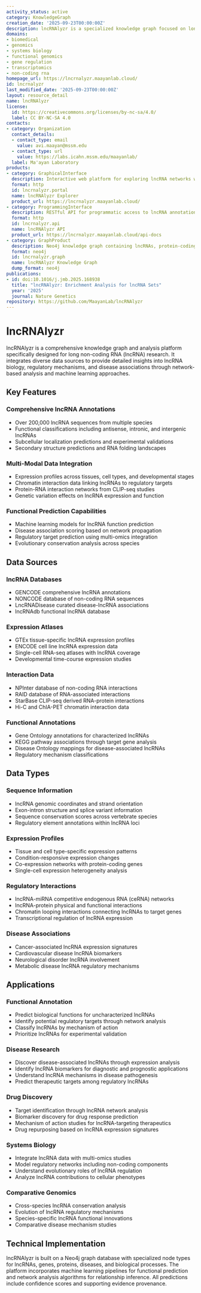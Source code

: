 ```yaml
---
activity_status: active
category: KnowledgeGraph
creation_date: '2025-09-23T00:00:00Z'
description: lncRNAlyzr is a specialized knowledge graph focused on long non-coding RNA (lncRNA) biology, integrating lncRNA annotations, expression profiles, functional interactions, disease associations, and regulatory mechanisms to provide comprehensive insights into lncRNA roles in cellular processes and human disease.
domains:
- biomedical
- genomics
- systems biology
- functional genomics
- gene regulation
- transcriptomics
- non-coding rna
homepage_url: https://lncrnalyzr.maayanlab.cloud/
id: lncrnalyzr
last_modified_date: '2025-09-23T00:00:00Z'
layout: resource_detail
name: lncRNAlyzr
license:
  id: https://creativecommons.org/licenses/by-nc-sa/4.0/
  label: CC BY-NC-SA 4.0
contacts:
- category: Organization
  contact_details:
  - contact_type: email
    value: avi.maayan@mssm.edu
  - contact_type: url
    value: https://labs.icahn.mssm.edu/maayanlab/
  label: Ma'ayan Laboratory
products:
- category: GraphicalInterface
  description: Interactive web platform for exploring lncRNA networks with expression visualization and functional analysis tools
  format: http
  id: lncrnalyzr.portal
  name: lncRNAlyzr Explorer
  product_url: https://lncrnalyzr.maayanlab.cloud/
- category: ProgrammingInterface
  description: RESTful API for programmatic access to lncRNA annotations, interactions, and functional predictions
  format: http
  id: lncrnalyzr.api
  name: lncRNAlyzr API
  product_url: https://lncrnalyzr.maayanlab.cloud/api-docs
- category: GraphProduct
  description: Neo4j knowledge graph containing lncRNAs, protein-coding genes, regulatory interactions, and disease associations
  format: neo4j
  id: lncrnalyzr.graph
  name: lncRNAlyzr Knowledge Graph
  dump_format: neo4j
publications:
- id: doi:10.1016/j.jmb.2025.168938
  title: "lncRNAlyzr: Enrichment Analysis for lncRNA Sets"
  year: '2025'
  journal: Nature Genetics
repository: https://github.com/MaayanLab/lncRNAlyzr
---
```


# lncRNAlyzr

lncRNAlyzr is a comprehensive knowledge graph and analysis platform specifically designed for long non-coding RNA (lncRNA) research. It integrates diverse data sources to provide detailed insights into lncRNA biology, regulatory mechanisms, and disease associations through network-based analysis and machine learning approaches.

## Key Features

### Comprehensive lncRNA Annotations
- Over 200,000 lncRNA sequences from multiple species
- Functional classifications including antisense, intronic, and intergenic lncRNAs
- Subcellular localization predictions and experimental validations
- Secondary structure predictions and RNA folding landscapes

### Multi-Modal Data Integration
- Expression profiles across tissues, cell types, and developmental stages
- Chromatin interaction data linking lncRNAs to regulatory targets
- Protein-RNA interaction networks from CLIP-seq studies
- Genetic variation effects on lncRNA expression and function

### Functional Prediction Capabilities
- Machine learning models for lncRNA function prediction
- Disease association scoring based on network propagation
- Regulatory target prediction using multi-omics integration
- Evolutionary conservation analysis across species

## Data Sources

### lncRNA Databases
- GENCODE comprehensive lncRNA annotations
- NONCODE database of non-coding RNA sequences
- LncRNADisease curated disease-lncRNA associations
- lncRNAdb functional lncRNA database

### Expression Atlases
- GTEx tissue-specific lncRNA expression profiles
- ENCODE cell line lncRNA expression data
- Single-cell RNA-seq atlases with lncRNA coverage
- Developmental time-course expression studies

### Interaction Data
- NPInter database of non-coding RNA interactions
- RAID database of RNA-associated interactions
- StarBase CLIP-seq derived RNA-protein interactions
- Hi-C and ChIA-PET chromatin interaction data

### Functional Annotations
- Gene Ontology annotations for characterized lncRNAs
- KEGG pathway associations through target gene analysis
- Disease Ontology mappings for disease-associated lncRNAs
- Regulatory mechanism classifications

## Data Types

### Sequence Information
- lncRNA genomic coordinates and strand orientation
- Exon-intron structure and splice variant information
- Sequence conservation scores across vertebrate species
- Regulatory element annotations within lncRNA loci

### Expression Profiles
- Tissue and cell type-specific expression patterns
- Condition-responsive expression changes
- Co-expression networks with protein-coding genes
- Single-cell expression heterogeneity analysis

### Regulatory Interactions
- lncRNA-miRNA competitive endogenous RNA (ceRNA) networks
- lncRNA-protein physical and functional interactions
- Chromatin looping interactions connecting lncRNAs to target genes
- Transcriptional regulation of lncRNA expression

### Disease Associations
- Cancer-associated lncRNA expression signatures
- Cardiovascular disease lncRNA biomarkers
- Neurological disorder lncRNA involvement
- Metabolic disease lncRNA regulatory mechanisms

## Applications

### Functional Annotation
- Predict biological functions for uncharacterized lncRNAs
- Identify potential regulatory targets through network analysis
- Classify lncRNAs by mechanism of action
- Prioritize lncRNAs for experimental validation

### Disease Research
- Discover disease-associated lncRNAs through expression analysis
- Identify lncRNA biomarkers for diagnostic and prognostic applications
- Understand lncRNA mechanisms in disease pathogenesis
- Predict therapeutic targets among regulatory lncRNAs

### Drug Discovery
- Target identification through lncRNA network analysis
- Biomarker discovery for drug response prediction
- Mechanism of action studies for lncRNA-targeting therapeutics
- Drug repurposing based on lncRNA expression signatures

### Systems Biology
- Integrate lncRNA data with multi-omics studies
- Model regulatory networks including non-coding components
- Understand evolutionary roles of lncRNA regulation
- Analyze lncRNA contributions to cellular phenotypes

### Comparative Genomics
- Cross-species lncRNA conservation analysis
- Evolution of lncRNA regulatory mechanisms
- Species-specific lncRNA functional innovations
- Comparative disease mechanism studies

## Technical Implementation
lncRNAlyzr is built on a Neo4j graph database with specialized node types for lncRNAs, genes, proteins, diseases, and biological processes. The platform incorporates machine learning pipelines for functional prediction and network analysis algorithms for relationship inference. All predictions include confidence scores and supporting evidence provenance.